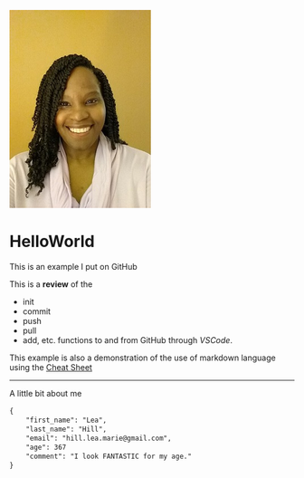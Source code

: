 ![Lea Hill](hill,lea.jpg "Lea Hill")

# HelloWorld

This is an example I put on GitHub

This is a **review** of the
- init
- commit
- push
- pull
- add, etc.
functions to and from GitHub through *VSCode*.

This example is also a demonstration of the use of markdown language using the [Cheat Sheet](https://www.markdownguide.org/cheat-sheet/)

---

A little bit about me

```
{
    "first_name": "Lea",
    "last_name": "Hill",
    "email": "hill.lea.marie@gmail.com",
    "age": 367
    "comment": "I look FANTASTIC for my age."
}
```
